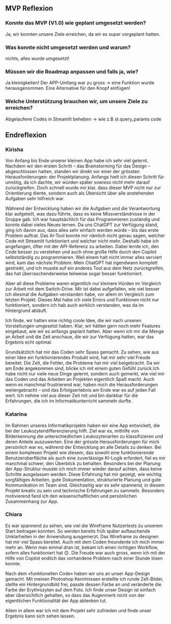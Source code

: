 ## MVP Reflexion

### Konnte das MVP (V1.0) wie geplant umgesetzt werden?
Ja, wir konnten unsere Ziele erreichen, da wir es super vorgeplant hatten. 

### Was konnte nicht umgesetzt werden und warum?
 nichts, alles wurde umgesetzt!

### Müssen wir die Roadmap anpassen und falls ja, wie?
 Ja kleinigkeiten! Der APP-Umfang war zu gross -> eine Funktion wurde herausgenommen. 
 Eine Alternative für den Knopf einfügen! 

### Welche Unterstützung brauchen wir, um unsere Ziele zu erreichen?
 Abgelaufene Codes in Streamlit beheben -> wie z.B st.query_params code


## Endreflexion

### Kirisha
Von Anfang bis Ende unserer kleinen App habe ich sehr viel gelernt. Nachdem wir den ersten Schritt – das Brainstorming für das Design – abgeschlossen hatten, standen wir direkt vor einer der grössten Herausforderungen: der Projektplanung. Anfangs hielt ich diesen Schritt für unnötig, da ich dachte, wir würden später sowieso nicht mehr darauf zurückgreifen. Doch schnell wurde mir klar, dass dieser MVP nicht nur zur Orientierung diente, sondern auch als Übersicht über alle anstehenden Aufgaben sehr hilfreich war.

Während der Entwicklung haben wir die Aufgaben und die Verantwortung klar aufgeteilt, was dazu führte, dass es keine Missverständnisse in der Gruppe gab. Ich war hauptsächlich für das Programmieren zuständig und konnte dabei vieles Neues lernen. Da uns ChatGPT zur Verfügung stand, ging ich davon aus, dass alles sehr einfach werden würde – bis das erste Problem auftrat. Das AI-Tool konnte mir nämlich nicht genau sagen, welcher Code mit Streamlit funktioniert und welcher nicht mehr. Deshalb habe ich angefangen, öfter mit der API-Referenz zu arbeiten. Dabei lernte ich, den Code besser zu verstehen und auch ohne große Hilfe durch den Copilot selbstständig zu programmieren.
Weil einem halt nicht immer alles serviert wird, kam das nächste Problem: Mein ChatGPT hat irgendwann komplett gestreikt, und ich musste auf ein anderes Tool aus dem Netz zurückgreifen, das hat überraschenderweise teilweise sogar besser funktioniert.

Aber all diese Probleme waren eigentlich nur kleinere Hürden im Vergleich zur Arbeit mit dem Switch-Drive. Mir ist dabei aufgefallen, wie viel besser ich diesmal die Aufgaben verstanden habe, vor allem im Vergleich zum letzten Projekt. Dieses Mal habe ich viele Errors und Funktionen nicht nur funktioniert, sondern ich hab auch wirklich verstanden, was da im Hintergrund abläuft. 

Ich finde, wir hatten eine richtig coole Idee, die wir nach unseren Vorstellungen umgesetzt haben. Klar, wir hätten gern noch mehr Features eingebaut, wie wir es anfangs geplant hatten. Aber wenn ich mir die Menge an Arbeit und die Zeit anschaue, die wir zur Verfügung hatten, war das Ergebnis echt optimal.

Grundsätzlich hat mir das Coden sehr Spass gemacht. Zu sehen, wie aus einer Idee ein funktionierendes Produkt wird, hat mir sehr viel Freude bereitet. Die Zeit, die Fehler, die Probleme hat mir viel beigebracht.
Da wir am Ende angekommen sind, blicke ich mit einem guten Gefühl zurück.Ich habe nicht nur viele neue Dinge gelernt, sondern auch gemerkt, wie viel mir das Coden und das Arbeiten an Projekten eigentlich Spaß macht. Auch wenn es manchmal frustrierend war, haben mich die Herausforderungen weitergebracht – und das Erfolgserlebnis am Ende war es auf jeden Fall wert. Ich nehme viel aus dieser Zeit mit und bin dankbar für die Erfahrungen, die ich im Informatikunterricht sammeln durfte.

### Katarina
Im Rahmen unseres Informatikprojekts haben wir eine App entwickelt, die bei der Leukozytendifferenzierung hilft. Ziel war es, mithilfe von Bilderkennung die unterschiedlichen Leukozytenarten zu klassifizieren und deren Anteile auszuwerten.
Eine der grösste Herausforderungen für mich persönlich war es, während der Entwicklung an alle Details zu denken. Bei einem komplexen Projekt wie diesem, das sowohl eine funktionierende Benutzeroberfläche als auch eine zuverlässige KI-Logik erfordert, fiel es mir manchmal schwer, den Überblick zu behalten. Besonders bei der Planung der App-Struktur musste ich mich immer wieder darauf achten, dass keine Schritte ausgelassen werden. Diese Erfahrung hat mir gezeigt, wie wichtig sorgfältiges Arbeiten, gute Dokumentation, strukturierte Planung und gute Kommunikation im Team sind.
Gleichzeitig war es sehr spannend, in diesem Projekt kreativ zu sein und technische Erfahrungen zu sammeln. Besonders motivierend fand ich den wissenschaftlichen und persönlichen Zusammenhang zur App.


### Chiara
Es war spannend zu sehen, wie viel die Wireframe Nutzertests zu unserem Start beitragen konnten. So werden bereits früh später auftauchende Unklarheiten in der Anwendung ausgemerzt. Das Wireframe zu designen hat mir viel Spass bereitet. 
Auch mit dem Coden freundente ich mich immer mehr an. Wenn man einmal dran ist, bekam ich einen richtigen Workflow, sofern alles funktioniert hat 😊. Die Freude war auch gross, wenn ich mit der Hilfe von Copilot endlich das vorhandene Problem nach einer Stunde lösen konnte. 

Nach dem «funktionellen Code» haben wir uns an unser App-Design gemacht. Mit meinen Photoshop Kenntnissen erstellte ich runde Zell-Bilder, stellte ein Hintergrundbild frei, passte dessen Farbe an und veränderte die Farbe der Erythrozyten auf dem Foto. Ich finde unser Design ist einfach aber übersichtlich gehalten, so dass das Augenmerk nicht von der eigentlichen Funktionalität der App ablenken tut.

Allem in allem war ich mit dem Projekt sehr zufrieden und finde unser Ergebnis kann sich sehen lassen.

